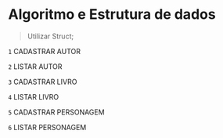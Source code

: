 # Algoritmo e Estrutura de dados

> Utilizar Struct;

`1` CADASTRAR AUTOR

`2` LISTAR AUTOR

`3` CADASTRAR LIVRO

`4` LISTAR LIVRO

`5` CADASTRAR PERSONAGEM

`6` LISTAR PERSONAGEM

